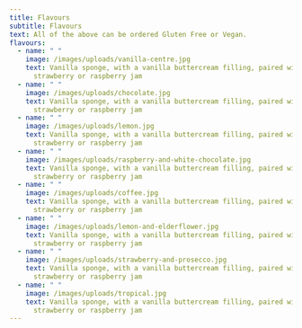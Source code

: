 ```yaml
---
title: Flavours
subtitle: Flavours
text: All of the above can be ordered Gluten Free or Vegan.
flavours:
  - name: " "
    image: /images/uploads/vanilla-centre.jpg
    text: Vanilla sponge, with a vanilla buttercream filling, paired with either
      strawberry or raspberry jam
  - name: " "
    image: /images/uploads/chocolate.jpg
    text: Vanilla sponge, with a vanilla buttercream filling, paired with either
      strawberry or raspberry jam
  - name: " "
    image: /images/uploads/lemon.jpg
    text: Vanilla sponge, with a vanilla buttercream filling, paired with either
      strawberry or raspberry jam
  - name: " "
    image: /images/uploads/raspberry-and-white-chocolate.jpg
    text: Vanilla sponge, with a vanilla buttercream filling, paired with either
      strawberry or raspberry jam
  - name: " "
    image: /images/uploads/coffee.jpg
    text: Vanilla sponge, with a vanilla buttercream filling, paired with either
      strawberry or raspberry jam
  - name: " "
    image: /images/uploads/lemon-and-elderflower.jpg
    text: Vanilla sponge, with a vanilla buttercream filling, paired with either
      strawberry or raspberry jam
  - name: " "
    image: /images/uploads/strawberry-and-prosecco.jpg
    text: Vanilla sponge, with a vanilla buttercream filling, paired with either
      strawberry or raspberry jam
  - name: " "
    image: /images/uploads/tropical.jpg
    text: Vanilla sponge, with a vanilla buttercream filling, paired with either
      strawberry or raspberry jam
---
```

